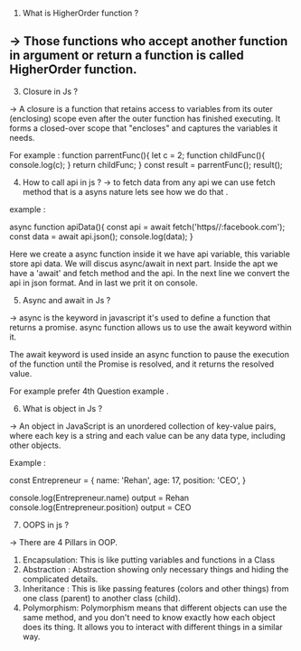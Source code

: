 1. What is HigherOrder function ?

## -> Those functions who accept another function in argument or return a function is called HigherOrder function.

 <!-- 2. what is  Callback in Js?

# ->  A callback function is a function passed as an argument to another function, which is then invoked or executed at a later point in the program, usually after the completion of an asynchronous operation. -->

 3. Closure in Js ?

 -> A closure is a function that retains access to variables from its outer (enclosing) scope even after the outer function has finished executing. It forms a closed-over scope that "encloses" and captures the variables it needs.

   For example : 
  function parrentFunc(){
     let c = 2;
     function childFunc(){
         console.log(c);
     }
     return childFunc;
  }
  const result = parrentFunc();
  result();

4. How to call api in js ?
-> to fetch data from any api we can use fetch method that is a asyns nature lets see how we do that .

example : 

  async function apiData(){
        const api = await fetch('https//:facebook.com');
        const data = await api.json();
        console.log(data);
   }


 Here we create a async function inside it we have api variable, this variable store api data.
We will discus async/await in next part. Inside the apt we have a 'await' and fetch method and the api.
In the next line we convert the api in json format. And in last we prit it on console.

5. Async and await in Js ?

-> async is the keyword in javascript it's used to define a function that returns a promise.
async function allows us to use the await keyword within it.

The await keyword is used inside an async function to pause the execution of the function until the Promise is resolved, and it returns the resolved value.

For example prefer 4th Question example .


6. What is object in Js ?

-> An object in JavaScript is an unordered collection of key-value pairs, where each key is a string and each value can be any data type, including other objects. 

Example :  

const Entrepreneur = {
    name: 'Rehan',
    age: 17,
    position: 'CEO',
}

console.log(Entrepreneur.name)  output = Rehan
console.log(Entrepreneur.position)  output = CEO

7. OOPS in js ?

-> There are 4 Pillars in OOP.
1. Encapsulation: This is like putting variables and functions in a Class
2. Abstraction : Abstraction showing only necessary things and hiding the complicated details.   
3. Inheritance : This is like passing features (colors and other things) from one class (parent) to another class (child).
4. Polymorphism: Polymorphism means that different objects can use the same method, and you don't need to know exactly how each object does its thing. It allows you to interact with different things in a similar way.
